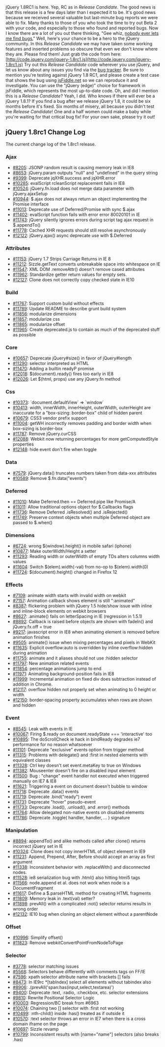 jQuery 1.8RC1 is here. Yep, RC as in *Release Candidate*. The good news
is that this release is a few days later than I expected it to be. It's
good news because we received several valuable but last-minute bug
reports we were able to fix. Many thanks to those of you who took the
time to try out Beta 2 with your code, and especially to those who found
and reported bugs. Now I know there are a lot of you out there thinking,
"Gee whiz, [nobody ever lets me find
bugs.](http://www.youtube.com/watch?v=tviPLpD8VG8#t=22)" Well, here's
your chance to be a hero to the jQuery community. In this *Release
Candidate* we may have taken some working features and inserted problems
so obscure that even we don't know where they are. Please find them!
Just grab the code from here:
[http://code.jquery.com/jquery-1.8rc1.js](http://code.jquery.com/jquery-1.8rc1.js)
Try out this *Release Candidate* code wherever you use jQuery, and let
us know about any issues you find via the [bug
tracker](http://bugs.jquery.com). Be sure to mention you're testing
against jQuery 1.8 RC1, and please create a test case that shows the bug
using [jsFiddle.net](http://jsfiddle.net) so we can reproduce it and
investigate. You can use the "jQuery (edge)" choice for framework in
jsFiddle, which represents the most up-to-date code. Oh, and did I
mention this is a *Release Candidate*? Yeah, I did. Who knows if there
will ever be a jQuery 1.8.1? If you find a bug after we release jQuery
1.8, it could be six months before it's fixed. Six months of misery, all
because you didn't test the *Release Candidate*! One and a half women
could make a baby while you're waiting for that critical bug fix! For
your own sake, please try it out!

jQuery 1.8rc1 Change Log
------------------------

The current change log of the 1.8rc1 release.

### Ajax

-   [\#8205](http://bugs.jquery.com/ticket/8205): JSONP random result is
    causing memory leak in IE8
-   [\#8653](http://bugs.jquery.com/ticket/8653): jQuery.param outputs
    "null" and "undefined" in the query string
-   [\#9399](http://bugs.jquery.com/ticket/9399): Deprecate
    jqXHR.success and jqXHR.error
-   [\#10285](http://bugs.jquery.com/ticket/10285): evalScript
    rcleanScript replacement fails in IE8
-   [\#10524](http://bugs.jquery.com/ticket/10524): jQuery.fn.load does
    not merge data parameter with jQuery.ajaxSetup
-   [\#10944](http://bugs.jquery.com/ticket/10944): \$.ajax does not
    always return an object implementing the Promise interface
-   [\#11013](http://bugs.jquery.com/ticket/11013): Deprecate use of
    Deferred/Promise with sync \$.ajax
-   [\#11402](http://bugs.jquery.com/ticket/11402): evalScript function
    fails with error error 80020101 in IE
-   [\#11743](http://bugs.jquery.com/ticket/11743): jQuery silently
    ignores errors during script tag ajax request in \$.appendTo()
-   [\#11778](http://bugs.jquery.com/ticket/11778): Cached XHR requests
    should still resolve asynchronously
-   [\#12122](http://bugs.jquery.com/ticket/12122): jQuery.ajax() async
    deprecate use with \$.Deferred

### Attributes

-   [\#11153](http://bugs.jquery.com/ticket/11153): jQuery 1.7 Strips
    Carriage Returns in IE 8
-   [\#11212](http://bugs.jquery.com/ticket/11212): Sizzle.getText
    converts unbreakable space into whitespace on IE
-   [\#11547](http://bugs.jquery.com/ticket/11547): XML DOM
    .removeAttr() doesn't remove cased attributes
-   [\#11962](http://bugs.jquery.com/ticket/11962): Standardize getter
    return values for empty sets.
-   [\#12127](http://bugs.jquery.com/ticket/12127): Clone does not
    correctly copy checked state in IE10

### Build

-   [\#11767](http://bugs.jquery.com/ticket/11767): Support custom build
    without effects
-   [\#11789](http://bugs.jquery.com/ticket/11789): Update README to
    describe grunt build system
-   [\#11856](http://bugs.jquery.com/ticket/11856): modularize
    dimensions
-   [\#11857](http://bugs.jquery.com/ticket/11857): modularize css
-   [\#11865](http://bugs.jquery.com/ticket/11865): modularize offset
-   [\#11965](http://bugs.jquery.com/ticket/11965): Create deprecated.js
    to contain as much of the deprecated stuff as possible

### Core

-   [\#10657](http://bugs.jquery.com/ticket/10657): Deprecate
    jQuery\#size() in favor of jQuery\#length
-   [\#11290](http://bugs.jquery.com/ticket/11290): selector interpreted
    as HTML
-   [\#11470](http://bugs.jquery.com/ticket/11470): Adding a builtin
    readyP promise
-   [\#12018](http://bugs.jquery.com/ticket/12018): \$(document).ready()
    fires too early in IE8
-   [\#12026](http://bugs.jquery.com/ticket/12026): Let \$(html, props)
    use any jQuery.fn method

### Css

-   [\#10373](http://bugs.jquery.com/ticket/10373):
    \`document.defaultView\` =\> \`window\`
-   [\#10413](http://bugs.jquery.com/ticket/10413): width, innerWidth,
    innerHeight, outerWidth, outerHeight are inaccurate for a
    "box-sizing: border-box" child of hidden parent
-   [\#10679](http://bugs.jquery.com/ticket/10679): CSS3 vendor prefix
    support
-   [\#11004](http://bugs.jquery.com/ticket/11004): getWH incorrectly
    removes padding and border width when box-sizing is border-box
-   [\#11787](http://bugs.jquery.com/ticket/11787): Remove jQuery.curCSS
-   [\#12088](http://bugs.jquery.com/ticket/12088): Webkit now returning
    percentages for more getComputedStyle properties
-   [\#12148](http://bugs.jquery.com/ticket/12148): hide event don't
    fire when toggle

### Data

-   [\#7579](http://bugs.jquery.com/ticket/7579): jQuery.data()
    truncates numbers taken from data-xxx attributes
-   [\#10589](http://bugs.jquery.com/ticket/10589): Remove
    \$.fn.data("events")

### Deferred

-   [\#11010](http://bugs.jquery.com/ticket/11010): Make Deferred.then
    == Deferred.pipe like Promise/A
-   [\#11011](http://bugs.jquery.com/ticket/11011): Allow traditional
    options object for \$.Callbacks flags
-   [\#11736](http://bugs.jquery.com/ticket/11736): Remove Deferred
    .isResolved() and .isRejected()
-   [\#11749](http://bugs.jquery.com/ticket/11749): Preserve context
    objects when multiple Deferred object are passed to \$.when()

### Dimensions

-   [\#6724](http://bugs.jquery.com/ticket/6724): wrong
    \$(window).height() in mobile safari (iphone)
-   [\#10877](http://bugs.jquery.com/ticket/10877): Make
    outerWidth/Height a setter
-   [\#11293](http://bugs.jquery.com/ticket/11293): Reading width or
    outerWidth of empty TDs alters columns width values
-   [\#11604](http://bugs.jquery.com/ticket/11604): Switch
    \$(elem).width(-val) from no-op to \$(elem).width(0)
-   [\#11724](http://bugs.jquery.com/ticket/11724):
    \$(document).height() changed in Firefox 12

### Effects

-   [\#7109](http://bugs.jquery.com/ticket/7109): animate width starts
    with invalid width on webkit
-   [\#7157](http://bugs.jquery.com/ticket/7157): Animation callback
    shows element is still ":animated"
-   [\#8387](http://bugs.jquery.com/ticket/8387): flickering problem
    with jQuery 1.5 hide/show issue with inline and inline-block
    elements on webkit browsers
-   [\#8627](http://bugs.jquery.com/ticket/8627): .animate() fails on
    letterSpacing in IE (regression in 1.5.1)
-   [\#8892](http://bugs.jquery.com/ticket/8892): Callback is raised
    before objects are shown with fadeIn() and jQuery.fx.off = true
-   [\#9217](http://bugs.jquery.com/ticket/9217): javascript error in
    IE8 when animating element is removed before animation finishes
-   [\#9505](http://bugs.jquery.com/ticket/9505): animate() issue when
    mixing percentages and pixels in WebKit
-   [\#11635](http://bugs.jquery.com/ticket/11635): Explicit
    overflow:auto is overridden by inline overflow:hidden during
    animation
-   [\#11755](http://bugs.jquery.com/ticket/11755): animate and it
    aliases should not use :hidden selector
-   [\#11797](http://bugs.jquery.com/ticket/11797): New animation
    related events
-   [\#11854](http://bugs.jquery.com/ticket/11854): percentage
    animations jump to end
-   [\#11971](http://bugs.jquery.com/ticket/11971): Animating
    background-position fails in IE8
-   [\#11999](http://bugs.jquery.com/ticket/11999): Incremental
    animation on fixed div does subtraction instead of addition in
    Chrome.
-   [\#12117](http://bugs.jquery.com/ticket/12117): overflow hidden not
    properly set when animating to 0 height or width
-   [\#12150](http://bugs.jquery.com/ticket/12150): border-spacing
    property accumulates when rows are shown and hidden

### Event

-   [\#8545](http://bugs.jquery.com/ticket/8545): Leak with events in IE
-   [\#10067](http://bugs.jquery.com/ticket/10067): Firing \$.ready on
    document.readyState === 'interactive' too
-   [\#10895](http://bugs.jquery.com/ticket/10895): The doScrollCheck ie
    hack in bindReady degrades ie7 performance for no reason whatsoever
-   [\#11101](http://bugs.jquery.com/ticket/11101): Deprecate
    "exclusive" events option from trigger method
-   [\#11315](http://bugs.jquery.com/ticket/11315): Problems with
    delegate() and :first in nested elements with equivalent classes
-   [\#11328](http://bugs.jquery.com/ticket/11328): Ctrl key doesn't set
    event.metaKey to true on Windows
-   [\#11382](http://bugs.jquery.com/ticket/11382): Mouseenter doesn't
    fire on a disabled input element
-   [\#11500](http://bugs.jquery.com/ticket/11500): Bug : "change" event
    handler not executed when triggered manually on IE7 & IE8
-   [\#11621](http://bugs.jquery.com/ticket/11621): Triggering a event
    on document doesn't bubble to window
-   [\#11718](http://bugs.jquery.com/ticket/11718): Deprecate .data()
    events
-   [\#11719](http://bugs.jquery.com/ticket/11719): Deprecate
    .bind("ready") event
-   [\#11731](http://bugs.jquery.com/ticket/11731): Deprecate "hover"
    pseudo-event
-   [\#11733](http://bugs.jquery.com/ticket/11733): Deprecate .load(),
    .unload(), and .error() methods
-   [\#11764](http://bugs.jquery.com/ticket/11764): Allow delegated
    non-native events on disabled elements
-   [\#11786](http://bugs.jquery.com/ticket/11786): Deprecate .toggle(
    handler, handler, ... ) signature

### Manipulation

-   [\#8894](http://bugs.jquery.com/ticket/8894): appendTo() and alike
    methods called after clone() returns incorrect jQuery set in IE
-   [\#10324](http://bugs.jquery.com/ticket/10324): Clone does not copy
    innerHTML of object element in IE9
-   [\#11231](http://bugs.jquery.com/ticket/11231): Append, Prepend,
    After, Before should accept an array as first argument
-   [\#11338](http://bugs.jquery.com/ticket/11338): Inconsistent
    behavior with .replaceWith() and disconnected nodes.
-   [\#11528](http://bugs.jquery.com/ticket/11528): ie8 serialization
    bug with .html() also hitting html5 tags
-   [\#11566](http://bugs.jquery.com/ticket/11566): node.append et al.
    does not work when node is a DocumentFragment
-   [\#11617](http://bugs.jquery.com/ticket/11617): Define a
    \$.parseHTML method for creating HTML fragments
-   [\#11809](http://bugs.jquery.com/ticket/11809): Memory leak in
    .text(val) setter?
-   [\#11898](http://bugs.jquery.com/ticket/11898): prevAll() with a
    complicated :not() selector returns results in wrong order
-   [\#12132](http://bugs.jquery.com/ticket/12132): IE10 bug when
    cloning an object element without a parentNode

### Offset

-   [\#10996](http://bugs.jquery.com/ticket/10996): Simplify offset()
-   [\#11823](http://bugs.jquery.com/ticket/11823): Remove
    webkitConvertPointFromNodeToPage

### Selector

-   [\#3778](http://bugs.jquery.com/ticket/3778): selector matching
    issues
-   [\#5568](http://bugs.jquery.com/ticket/5568): Selectors behave
    differently with comments tags on FF/IE
-   [\#7596](http://bugs.jquery.com/ticket/7596): xpath selector
    attribute name with brackets [] fails
-   [\#8473](http://bugs.jquery.com/ticket/8473): In IE9rc \*[tabIndex]
    select all elements without tabindex also
-   [\#8906](http://bugs.jquery.com/ticket/8906):
    .(prevAll('span:has(input,select,textarea)')
-   [\#9400](http://bugs.jquery.com/ticket/9400): Deprecate :text,
    :radio, :checkbox, etc. selector extensions
-   [\#9810](http://bugs.jquery.com/ticket/9810): Rewrite Positional
    Selector Logic
-   [\#10003](http://bugs.jquery.com/ticket/10003): Regression/BC break
    from \#6963
-   [\#10074](http://bugs.jquery.com/ticket/10074): Chaining two []
    selector with :first not working
-   [\#10499](http://bugs.jquery.com/ticket/10499): :nth-child() inside
    :has() treated as if outside it
-   [\#10570](http://bugs.jquery.com/ticket/10570): :text selector
    throws an error in IE7 when there is a cross domain iframe on the
    page
-   [\#10697](http://bugs.jquery.com/ticket/10697): Sizzle revamp
-   [\#10799](http://bugs.jquery.com/ticket/10799): Inconsistent results
    with [name="name"] selectors (also breaks .has)

